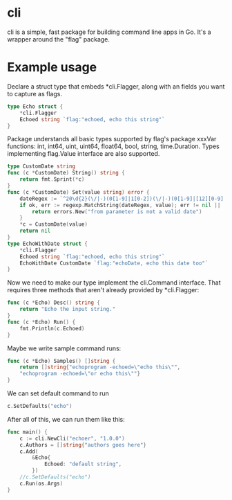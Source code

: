 # cli
cli is a simple, fast package for building command line apps in Go. It's a wrapper around the "flag" package.

# Example usage
Declare a struct type that embeds *cli.Flagger, along with an fields you want to capture as flags.
```Go
type Echo struct {
    *cli.Flagger
    Echoed string `flag:"echoed, echo this string"`
}
```
Package understands all basic types supported by flag's package xxxVar functions: int, int64, uint, uint64, float64, bool, string, time.Duration. Types implementing flag.Value interface are also supported.
```Go
type CustomDate string
func (c *CustomDate) String() string {
	return fmt.Sprint(*c)
}
func (c *CustomDate) Set(value string) error {
	dateRegex := `^20\d{2}(\/|-)(0[1-9]|1[0-2])(\/|-)(0[1-9]|[12][0-9]|3[01])$`
	if ok, err := regexp.MatchString(dateRegex, value); err != nil || !ok {
		return errors.New("from parameter is not a valid date")
	}
	*c = CustomDate(value)
	return nil
}
type EchoWithDate struct {
    *cli.Flagger
    Echoed string `flag:"echoed, echo this string"`
    EchoWithDate CustomDate `flag:"echoDate, echo this date too"`
}
```
Now we need to make our type implement the cli.Command interface. That requires three methods that aren't already provided by *cli.Flagger:
```Go
func (c *Echo) Desc() string {
	return "Echo the input string."
}
func (c *Echo) Run() {
	fmt.Println(c.Echoed)
}
```
Maybe we write sample command runs:
```Go
func (c *Echo) Samples() []string {
	return []string{"echoprogram -echoed=\"echo this\"",
	"echoprogram -echoed=\"or echo this\""}
}
```
We can set default command to run
```Go
c.SetDefaults("echo")
```
After all of this, we can run them like this:
```Go
func main() {
	c := cli.NewCli("echoer", "1.0.0")
	c.Authors = []string{"authors goes here"}
	c.Add(
		&Echo{
			Echoed: "default string",
		})
	//c.SetDefaults("echo")
	c.Run(os.Args)
}

```

